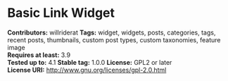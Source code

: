 # Basic Link Widget #
**Contributors:** willriderat
**Tags:** widget, widgets, posts, categories, tags, recent posts, thumbnails, custom post types, custom taxonomies, feature image  
**Requires at least:** 3.9  
**Tested up to:** 4.1
**Stable tag:** 1.0.0
**License:** GPL2 or later  
**License URI:** http://www.gnu.org/licenses/gpl-2.0.html  

